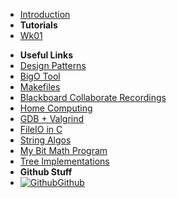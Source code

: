 - [Introduction](_introduction)
- **Tutorials**
- [Wk01](T1/2521/Wk01)
<!-- - [Wk02](T1/2521/Wk02)
- [Wk03](T1/2521/Wk03)
- [Wk04](T1/2521/Wk04)
- [Wk05](T1/2521/Wk05)
- [Wk07](T1/2521/Wk07)
- [Wk08](T1/2521/Wk08)
- [Wk09](T1/2521/Wk09)
- [Wk10](T1/2521/Wk10) -->
- **Useful Links**
- [Design Patterns](DesignPatterns/)
- [BigO Tool](BigOh)
- [Makefiles](Makefiles)
- [Blackboard Collaborate Recordings](Blackboard)
- [Home Computing](home_computing)
- [GDB + Valgrind](gdb_valgrind)
- [FileIO in C](FileIO_Files/ExampleFileReading)
- [String Algos](StringAlgos/StringAlgos)
- [My Bit Math Program](https://braedonwooding.github.io/BitwiseCmpViz/#/)
- [Tree Implementations](Detailed_TreeImplementations/Detailed_TreeImplementations.md)
- **Github Stuff**
- [![Github](https://icongram.jgog.in/simple/github.svg?color=808080&size=16)Github](https://github.com/BraedonWooding/CompTutoring)
